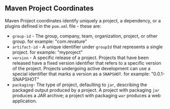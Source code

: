 ## Maven Project Coordinates

Maven Project coordinates identify uniquely a project, a dependency, or a plugins defined in the `pom.xml` file - these are:
* `group-id` - The group, company, team, organization, project, or other group. for example: "com.revature"
* `artifact-id` - A unique identifier under `groupId` that represents a single project. for example: "myproject"
* `version` - A specific release of a project. Projects that have been released have a fixed version identifier that refers to a specific version of the project. Projects undergoing active development can use a special identifier that marks a version as a `SNAPSHOT`. for example: "0.0.1-SNAPSHOT"
* `packaging`- The type of project, defaulting to `jar`, describing the packaged output produced by a project. A project with packaging `jar` produces a JAR archive; a project with packaging `war` produces a web application.


